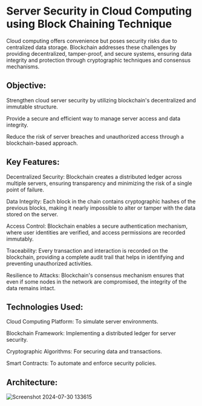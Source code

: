 
# Server Security in Cloud Computing using Block Chaining Technique 
Cloud computing offers convenience but poses security risks due to centralized data storage. 
Blockchain addresses these challenges by providing decentralized, tamper-proof, and secure systems, ensuring data integrity and protection through cryptographic techniques and consensus mechanisms.

## Objective:
Strengthen cloud server security by utilizing blockchain's decentralized and immutable structure.

Provide a secure and efficient way to manage server access and data integrity.

Reduce the risk of server breaches and unauthorized access through a blockchain-based approach.

## Key Features:
Decentralized Security: Blockchain creates a distributed ledger across multiple servers, ensuring transparency and minimizing the risk of a single point of failure.

Data Integrity: Each block in the chain contains cryptographic hashes of the previous blocks, making it nearly impossible to alter or tamper with the data stored on the server.

Access Control: Blockchain enables a secure authentication mechanism, where user identities are verified, and access permissions are recorded immutably.

Traceability: Every transaction and interaction is recorded on the blockchain, providing a complete audit trail that helps in identifying and preventing unauthorized activities.

Resilience to Attacks: Blockchain's consensus mechanism ensures that even if some nodes in the network are compromised, the integrity of the data remains intact.


## Technologies Used:
Cloud Computing Platform: To simulate server environments.

Blockchain Framework: Implementing a distributed ledger for server security.

Cryptographic Algorithms: For securing data and transactions.

Smart Contracts: To automate and enforce security policies.

## Architecture:

![Screenshot 2024-07-30 133615](https://github.com/user-attachments/assets/38e60f65-95cd-4740-afb9-85798f28b36d)

